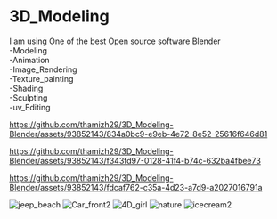 # 3D_Modeling
I am using One of the best Open source software Blender<br>
-Modeling<br>
-Animation<br>
-Image_Rendering<br>
-Texture_painting<br>
-Shading<br>
-Sculpting<br>
-uv_Editing<br>

https://github.com/thamizh29/3D_Modeling-Blender/assets/93852143/834a0bc9-e9eb-4e72-8e52-25616f646d81

https://github.com/thamizh29/3D_Modeling-Blender/assets/93852143/f343fd97-0128-41f4-b74c-632ba4fbee73

https://github.com/thamizh29/3D_Modeling-Blender/assets/93852143/fdcaf762-c35a-4d23-a7d9-a2027016791a


![jeep_beach](https://github.com/thamizh29/3D_Modeling-Blender/assets/93852143/0f8b5769-a456-4f72-b537-f9989c5c5877)
![Car_front2](https://user-images.githubusercontent.com/93852143/212529490-2607a3d6-8dcf-48ed-9c44-6b79f16284e2.png)
![4D_girl](https://user-images.githubusercontent.com/93852143/212532681-597415ee-d3a3-430a-a6d8-a41e338c02e7.png)
![nature](https://github.com/thamizh29/3D_Modeling-Blender/assets/93852143/a199062e-e5e1-4b8c-a3fa-c69c7aaf2ec7)
![icecream2](https://github.com/thamizh29/3D_Modeling-Blender/assets/93852143/e0d547d3-ab62-44d7-8a86-cb557cc2be81)
